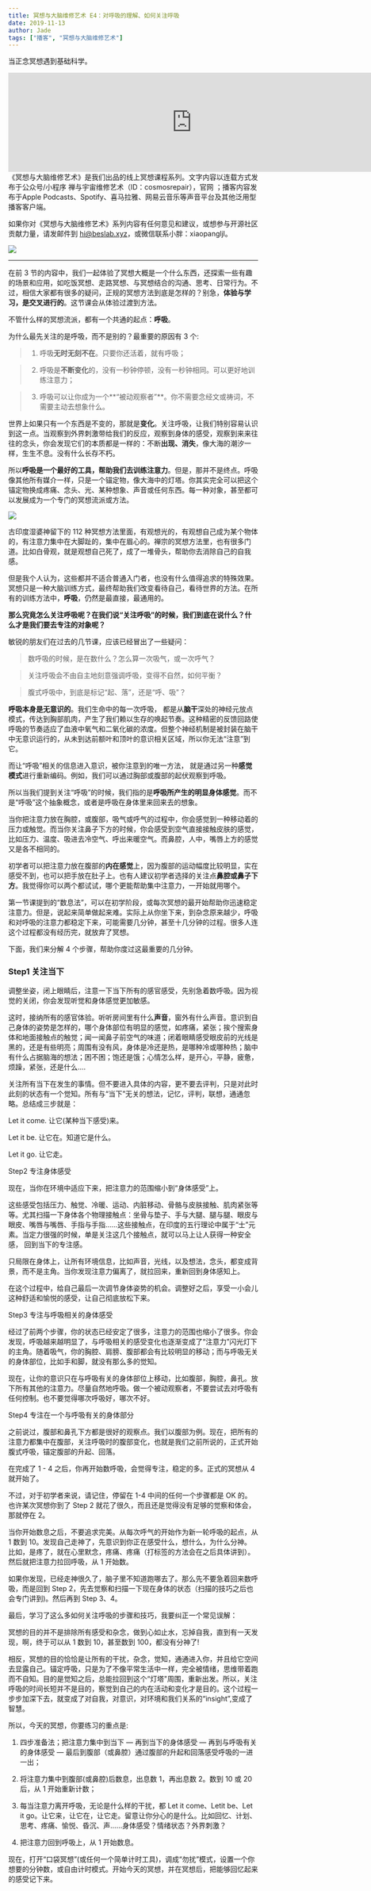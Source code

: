 ```yaml
---
title: 冥想与大脑维修艺术 E4：对呼吸的理解、如何关注呼吸
date: 2019-11-13
author: Jade
tags: ["播客", "冥想与大脑维修艺术"]
---
```


当正念冥想遇到基础科学。

<!--more-->

<iframe src="https://fireside.fm/player/v2/_A1PHktO+Rt2EtA-x?theme=dark" width="740" height="200" frameborder="0" scrolling="no"></iframe>
​
《冥想与大脑维修艺术》是我们出品的线上冥想课程系列。文字内容以连载方式发布于公众号/小程序 禅与宇宙维修艺术（ID：cosmosrepair），官网 <https://www.cosmosrepair.com>；播客内容发布于Apple Podcasts、Spotify、喜马拉雅、网易云音乐等声音平台及其他泛用型播客客户端。

如果你对《冥想与大脑维修艺术》系列内容有任何意见和建议，或想参与开源社区贡献力量，请发邮件到 hi@beslab.xyz，或微信联系小胖：xiaopangljl。

![](https://tva1.sinaimg.cn/large/006y8mN6ly1g8h6s92wczj312w0gkh3o.jpg)

- - - - - 

在前 3 节的内容中，我们一起体验了冥想大概是一个什么东西，还探索一些有趣的场景和应用，如吃饭冥想、走路冥想、与冥想结合的沟通、思考、日常行为。不过，相信大家都有很多的疑问，正规的冥想方法到底是怎样的？别急，**体验与学习，是交叉进行的**。这节课会从体验过渡到方法。

不管什么样的冥想流派，都有一个共通的起点：**呼吸**。

为什么最先关注的是呼吸，而不是别的？最重要的原因有 3 个:

> 1. 呼吸**无时无刻不在**。只要你还活着，就有呼吸；

> 2. 呼吸是**不断变化**的，没有一秒钟停顿，没有一秒钟相同。可以更好地训练注意力；

> 3. 呼吸可以让你成为一个**“被动观察者”**。你不需要念经文或祷词，不需要主动去想象什么。

世界上如果只有一个东西是不变的，那就是**变化**。关注呼吸，让我们特别容易认识到这一点。当观察到外界刺激带给我们的反应，观察到身体的感受，观察到来来往往的念头，你会发现它们的本质都是一样的：不断**出现、消失**，像大海的潮汐一样，生生不息。没有什么长存不朽。

所以**呼吸是一个最好的工具，帮助我们去训练注意力**。但是，那并不是终点。呼吸像其他所有媒介一样，只是一个锚定物，像大海中的灯塔。你其实完全可以把这个锚定物换成疼痛、念头、光、某种想象、声音或任何东西。每一种对象，甚至都可以发展成为一个专门的冥想流派或方法。

![](https://cosmosrepair-1257028016.cos.ap-beijing.myqcloud.com/WechatIMG171.jpeg)

古印度湿婆神留下的 112 种冥想方法里面，有观想光的，有观想自己成为某个物体的，有注意力集中在大脚趾的，集中在眉心的。禅宗的冥想方法里，也有很多门道。比如白骨观，就是观想自己死了，成了一堆骨头，帮助你去消除自己的自我感。

但是我个人认为，这些都并不适合普通入门者，也没有什么值得追求的特殊效果。冥想只是一种大脑训练方式，最终帮助我们改变看待自己，看待世界的方法。在所有的训练方法中，**呼吸**，仍然是最直接，最通用的。

**那么究竟怎么关注呼吸呢？在我们说“关注呼吸”的时候，我们到底在说什么？什么才是我们要去专注的对象呢？**

敏锐的朋友们在过去的几节课，应该已经冒出了一些疑问：

> 数呼吸的时候，是在数什么？怎么算一次吸气，或一次呼气？

> 关注呼吸会不由自主地刻意强调呼吸，变得不自然，如何平衡？

> 腹式呼吸中，到底是标记“起、落”，还是“呼、吸"？

**呼吸本身是无意识的**。我们生命中的每一次呼吸， 都是从**脑干**深处的神经元放点模式，传达到胸部肌肉，产生了我们赖以生存的唤起节奏。这种精密的反馈回路使呼吸的节奏适应了血液中氧气和二氧化碳的浓度。但整个神经机制是被封装在脑干中无意识运行的，从未到达前额叶和顶叶的意识相关区域，所以你无法“注意”到它。

而让“呼吸”相关的信息进入意识，被你注意到的唯一方法， 就是通过另一种**感觉模式**进行重新编码。例如，我们可以通过胸部或腹部的起伏观察到呼吸。

所以当我们提到关注“呼吸”的时候，我们指的是**呼吸所产生的明显身体感觉**。而不是“呼吸”这个抽象概念，或者是呼吸在身体里来回来去的想象。

当你把注意力放在胸腔，或腹部，吸气或呼气的过程中，你会感觉到一种移动着的压力或触觉。而当你关注鼻子下方的时候，你会感受到空气直接接触皮肤的感觉，比如压力、温度、吸进去冷空气、呼出来暖空气。而鼻腔，人中，嘴唇上方的感觉又是各不相同的。

初学者可以把注意力放在腹部的**内在感觉**上，因为腹部的运动幅度比较明显，实在感受不到，也可以把手放在肚子上。也有人建议初学者选择的关注点**鼻腔或鼻子下方**。我觉得你可以两个都试试，哪个更能帮助集中注意力，一开始就用哪个。

第一节课提到的“数息法”，可以在初学阶段，或每次冥想的最开始帮助你迅速稳定注意力。但是，说起来简单做起来难。实际上从你坐下来，到杂念原来越少，呼吸和对呼吸的注意力都稳定下来，可能需要几分钟，甚至十几分钟的过程。很多人连这个过程都没有经历完，就放弃了冥想。

下面，我们来分解 4 个步骤，帮助你度过这最重要的几分钟。

### Step1   关注当下

调整坐姿，闭上眼睛后，注意一下当下所有的感官感受，先别急着数呼吸。因为视觉的关闭，你会发现听觉和身体感觉更加敏感。

这时，接纳所有的感官体验。听听房间里有什么**声音**，窗外有什么声音。意识到自己身体的姿势是怎样的，哪个身体部位有明显的感觉，如疼痛，紧张；挨个搜索身体和地面接触点的触觉；闻一闻鼻子前空气的味道；闭着眼睛感受眼皮前的光线是黑的，还是有些明亮；周围有没有风，身体是冷还是热，是哪种冷或哪种热；脑中有什么占据脑海的想法；困不困；饱还是饿；心情怎么样，是开心，平静，疲惫，烦躁，紧张，还是什么....

关注所有当下在发生的事情。但不要进入具体的内容，更不要去评判，只是对此时此刻的状态有一个觉知。所有与“当下”无关的想法，记忆，评判，联想，通通忽略。总结成三步就是：

Let it come. 让它(某种当下感受)来。

Let it be. 让它在。知道它是什么。

Let it go. 让它走。



Step2   专注身体感受



现在，当你在环境中适应下来，把注意力的范围缩小到“身体感受”上。

这些感受包括压力、触觉、冷暖、运动、内脏移动、骨骼与皮肤接触、肌肉紧张等等。尤其扫描一下身体各个物理接触点：坐骨与垫子、手与大腿、腿与腿、眼皮与眼皮、嘴唇与嘴唇、手指与手指……这些接触点，在印度的五行理论中属于“士”元素。当定力很强的时候，单是关注这几个接触点，就可以马上让人获得一种安全感， 回到当下的专注感。

只局限在身体上，让所有环境信息，比如声音，光线，以及想法，念头，都变成背景，而不是主角。当你发现注意力偏离了，就拉回来，重新回到身体感知上。

在这个过程中，给自己最后一次调节身体姿势的机会。调整好之后，享受一小会儿这种舒适和愉悦的感受，让自己彻底放松下来。



Step3   专注与呼吸相关的身体感受

经过了前两个步骤，你的状态已经安定了很多，注意力的范围也缩小了很多。你会发现，呼吸越来越明显了，与呼吸相关的感受变化也逐渐变成了“注意力”闪光灯下的主角。随着吸气，你的胸腔、肩膀、腹部都会有比较明显的移动；而与呼吸无关的身体部位，比如手和脚，就没有那么多的觉知。

现在，让你的意识只在与呼吸有关的身体部位上移动，比如腹部，胸腔，鼻孔。放下所有其他的注意力。尽量自然地呼吸。做一个被动观察者，不要尝试去对呼吸有任何控制。也不要觉得哪次呼吸好，哪次不好。



Step4   专注在一个与呼吸有关的身体部分

之前说过，腹部和鼻孔下方都是很好的观察点。我们以腹部为例。现在，把所有的注意力都集中在腹部，关注呼吸时的腹部变化，也就是我们之前所说的，正式开始腹式呼吸，锚定腹部的升起、回落。



在完成了 1 - 4 之后，你再开始数呼吸，会觉得专注，稳定的多。正式的冥想从 4 就开始了。

不过，对于初学者来说，请记住，停留在 1-4 中间的任何一个步骤都是 OK 的。也许某次冥想你到了 Step 2 就花了很久，而且还是觉得没有足够的觉察和体会，那就停在 2。

当你开始数息之后，不要追求完美。从每次呼气的开始作为新一轮呼吸的起点，从 1 数到 10。发现自己走神了，先意识到你正在感受什么，想什么，为什么分神。比如，是疼了，就在心里默念，疼痛、疼痛（打标签的方法会在之后具体讲到）。然后就把注意力拉回呼吸，从 1 开始数。

如果你发现，已经走神很久了，脑子里不知道跑哪去了。那么先不要急着回来数呼吸，而是回到 Step 2，先去觉察和扫描一下现在身体的状态（扫描的技巧之后也会专门讲到)。然后再到 Step 3、4。

最后，学习了这么多如何关注呼吸的步骤和技巧，我要纠正一个常见误解：

冥想的目的并不是排除所有感受和杂念，做到心如止水，忘掉自我，直到有一天发现，啊，终于可以从 1 数到 10，甚至数到 100，都没有分神了!

相反，冥想的目的恰恰是让所有的干扰，杂念，觉知，通通进入你，并且给它空间去显露自己。锚定呼吸，只是为了不像平常生活中一样，完全被情绪，思维带着跑而不自知。目的是觉知之后，总能拉回到这个“灯塔"周围，重新出发。所以，关注呼吸的时间长短并不是目的，察觉到自己的内在活动和变化才是目的。这个过程一步步加深下去，就变成了对自我，对意识，对环境和我们关系的“insight”,变成了智慧。



所以，今天的冥想，你要练习的重点是:

1. 四步准备法；把注意力集中到当下 — 再到当下的身体感受 — 再到与呼吸有关的身体感受 — 最后到腹部（或鼻腔）通过腹部的升起和回落感受呼吸的一进一出；

2. 将注意力集中到腹部(或鼻腔)后数息，出息数 1，再出息数 2。数到 10 或 20 后，从 1 开始重新计数；

3. 每当注意力离开呼吸，无论是什么样的干扰，都 Let it come、Letit be、Let it go。让它来，让它在，让它走。留意让你分心的是什么。比如回忆、计划、思考、疼痛、愉悦、昏沉、声......身体感受？情绪状态？外界刺激？

4. 把注意力回到呼吸上，从 1 开始数息。

现在，打开“口袋冥想”(或任何一个简单计时工具)，调成“勿扰”模式，设置一个你想要的分钟数，或自由计时模式。开始今天的冥想，并在冥想后，把能够回忆起来的感受记下来。

